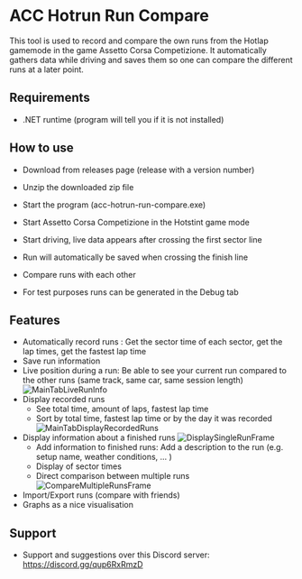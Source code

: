 # ACC Hotrun Run Compare

This tool is used to record and compare the own runs from the Hotlap gamemode in the game Assetto Corsa Competizione. It automatically gathers data while driving and saves them so one can compare the different runs at a later point.

## Requirements

- .NET runtime (program will tell you if it is not installed)

## How to use

- Download from releases page (release with a version number)
- Unzip the downloaded zip file 
- Start the program (acc-hotrun-run-compare.exe)
- Start Assetto Corsa Competizione in the Hotstint game mode
- Start driving, live data appears after crossing the first sector line
- Run will automatically be saved when crossing the finish line
- Compare runs with each other

- For test purposes runs can be generated in the Debug tab

## Features

- Automatically record runs : Get the sector time of each sector, get the lap times, get the fastest lap time
- Save run information
- Live position during a run: Be able to see your current run compared to the other runs (same track, same car, same session length)
![MainTabLiveRunInfo](https://i.ibb.co/Bgd24X8/Screenshot-2024-10-30-165204.png)
- Display recorded runs
  - See total time, amount of laps, fastest lap time
  - Sort by total time, fastest lap time or by the day it was recorded
![MainTabDisplayRecordedRuns](https://i.ibb.co/YpCB2dh/Screenshot-2024-10-30-170441.png)
- Display information about a finished runs
![DisplaySingleRunFrame](https://i.ibb.co/C61MC9d/Screenshot-2024-10-30-165811.png)
  - Add information to finished runs: Add a description to the run (e.g. setup name, weather conditions, ... )
  - Display of sector times
  - Direct comparison between multiple runs
![CompareMultipleRunsFrame](https://i.ibb.co/9VmmqXk/Screenshot-2024-10-30-165832.png)
- Import/Export runs (compare with friends)
- Graphs as a nice visualisation

## Support

- Support and suggestions over this Discord server: https://discord.gg/qup6RxRmzD
